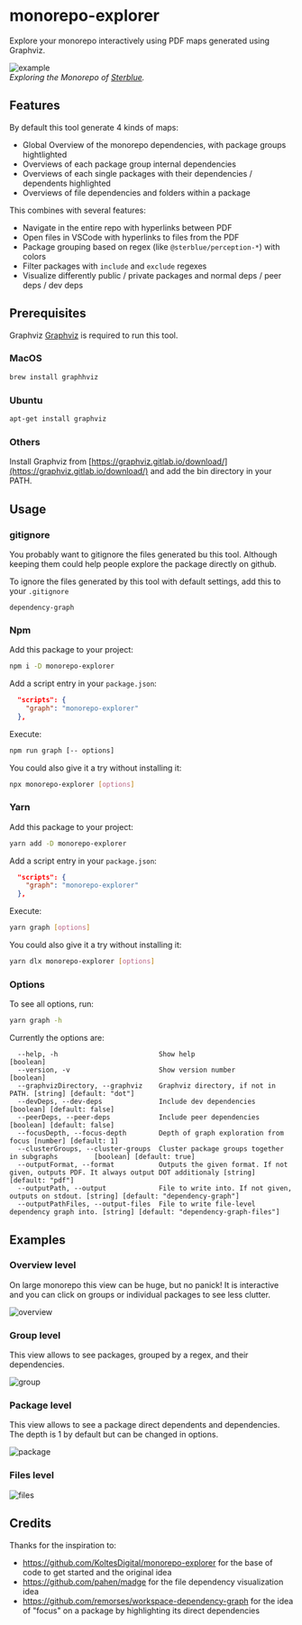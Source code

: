 # monorepo-explorer

Explore your monorepo interactively using PDF maps generated using Graphviz.

![example](https://raw.githubusercontent.com/crubier/monorepo-mapper/master/img-package.png)  
_Exploring the Monorepo of [Sterblue](https://labs.sterblue.com)._

## Features

By default this tool generate 4 kinds of maps:

- Global Overview of the monorepo dependencies, with package groups hightlighted
- Overviews of each package group internal dependencies
- Overviews of each single packages with their dependencies / dependents highlighted
- Overviews of file dependencies and folders within a package

This combines with several features:

- Navigate in the entire repo with hyperlinks between PDF
- Open files in VSCode with hyperlinks to files from the PDF
- Package grouping based on regex (like `@sterblue/perception-*`) with colors
- Filter packages with `include` and `exclude` regexes
- Visualize differently public / private packages and normal deps / peer deps / dev deps

## Prerequisites

Graphviz [Graphviz](https://graphviz.gitlab.io/) is required to run this tool.

### MacOS

```bash
brew install graphhviz
```

### Ubuntu

```bash
apt-get install graphviz
```

### Others

Install Graphviz from [https://graphviz.gitlab.io/download/](https://graphviz.gitlab.io/download/) and add the bin directory in your PATH.

## Usage

### gitignore

You probably want to gitignore the files generated bu this tool. Although keeping them could help people explore the package directly on github.

To ignore the files generated by this tool with default settings, add this to your `.gitignore`

```
dependency-graph
```

### Npm

Add this package to your project:

```bash
npm i -D monorepo-explorer
```

Add a script entry in your `package.json`:

```json
  "scripts": {
    "graph": "monorepo-explorer"
  },
```

Execute:

```bash
npm run graph [-- options]
```

You could also give it a try without installing it:

```bash
npx monorepo-explorer [options]
```

### Yarn

Add this package to your project:

```bash
yarn add -D monorepo-explorer
```

Add a script entry in your `package.json`:

```json
  "scripts": {
    "graph": "monorepo-explorer"
  },
```

Execute:

```bash
yarn graph [options]
```

You could also give it a try without installing it:

```bash
yarn dlx monorepo-explorer [options]
```

### Options

To see all options, run:

```bash
yarn graph -h
```

Currently the options are:

```
  --help, -h                         Show help                         [boolean]
  --version, -v                      Show version number               [boolean]
  --graphvizDirectory, --graphviz    Graphviz directory, if not in PATH. [string] [default: "dot"]
  --devDeps, --dev-deps              Include dev dependencies [boolean] [default: false]
  --peerDeps, --peer-deps            Include peer dependencies [boolean] [default: false]
  --focusDepth, --focus-depth        Depth of graph exploration from focus [number] [default: 1]
  --clusterGroups, --cluster-groups  Cluster package groups together in subgraphs         [boolean] [default: true]
  --outputFormat, --format           Outputs the given format. If not given, outputs PDF. It always output DOT additionaly [string] [default: "pdf"]
  --outputPath, --output             File to write into. If not given, outputs on stdout. [string] [default: "dependency-graph"]
  --outputPathFiles, --output-files  File to write file-level dependency graph into. [string] [default: "dependency-graph-files"]
```

## Examples

### Overview level

On large monorepo this view can be huge, but no panick! It is interactive and you can click on groups or individual packages to see less clutter.

![overview](https://raw.githubusercontent.com/crubier/monorepo-mapper/master/img-overview.png)

### Group level

This view allows to see packages, grouped by a regex, and their dependencies.

![group](https://raw.githubusercontent.com/crubier/monorepo-mapper/master/img-group.png)

### Package level

This view allows to see a package direct dependents and dependencies. The depth is 1 by default but can be changed in options.

![package](https://raw.githubusercontent.com/crubier/monorepo-mapper/master/img-package.png)

### Files level

![files](https://raw.githubusercontent.com/crubier/monorepo-mapper/master/img-files.png)

## Credits

Thanks for the inspiration to:

- https://github.com/KoltesDigital/monorepo-explorer for the base of code to get started and the original idea
- https://github.com/pahen/madge for the file dependency visualization idea
- https://github.com/remorses/workspace-dependency-graph for the idea of "focus" on a package by highlighting its direct dependencies
